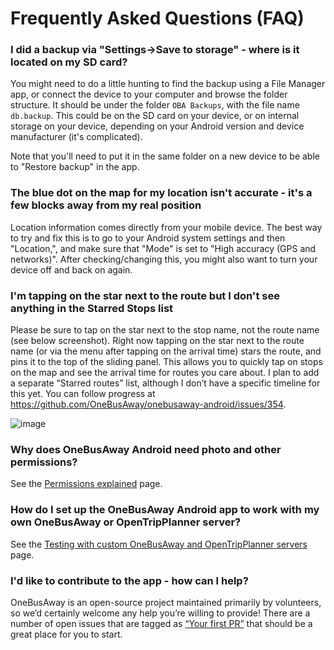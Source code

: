 # Frequently Asked Questions (FAQ)

### I did a backup via "Settings->Save to storage" - where is it located on my SD card?

 You might need to do a little hunting to find the backup using a File Manager app, or connect the device to your computer and browse the folder structure.  It should be under the folder `OBA Backups`, with the file name `db.backup`.  This could be on the SD card on your device, or on internal storage on your device, depending on your Android version and device manufacturer (it's complicated).

 Note that you'll need to put it in the same folder on a new device to be able to "Restore backup" in the app.

### The blue dot on the map for my location isn't accurate - it's a few blocks away from my real position

Location information comes directly from your mobile device.  The best way to try and fix this is to go to your Android system settings and then "Location,", and make sure that "Mode" is set to "High accuracy (GPS and networks)".  After checking/changing this, you might also want to turn your device off and back on again.

### I'm tapping on the star next to the route but I don't see anything in the Starred Stops list

Please be sure to tap on the star next to the stop name, not the route name (see below screenshot).  Right now tapping on the star next to the route name (or via the menu after tapping on the arrival time) stars the route, and pins it to the top of the sliding panel.  This allows you to quickly tap on stops on the map and see the arrival time for routes you care about.  I plan to add a separate “Starred routes” list, although I don’t have a specific timeline for this yet.  You can follow progress at https://github.com/OneBusAway/onebusaway-android/issues/354.

![image](https://cloud.githubusercontent.com/assets/928045/23220577/73101752-f8f0-11e6-828a-38da63996e01.png)

### Why does OneBusAway Android need photo and other permissions?

See the [Permissions explained](PERMISSIONS.md) page.

### How do I set up the OneBusAway Android app to work with my own OneBusAway or OpenTripPlanner server?

See the [Testing with custom OneBusAway and OpenTripPlanner servers](CUSTOM_SERVERS.md) page.

### I'd like to contribute to the app - how can I help?

OneBusAway is an open-source project maintained primarily by volunteers, so we’d certainly welcome any help you’re willing to provide!  There are a number of open issues that are tagged as [“Your first PR”](https://github.com/OneBusAway/onebusaway-android/issues?q=is%3Aissue+is%3Aopen+label%3A%22your+first+PR%22) that should be a great place for you to start.